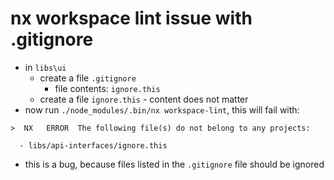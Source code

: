 # nx workspace lint issue with .gitignore

* in `libs\ui` 
  * create a file `.gitignore`
    * file contents: `ignore.this`
  * create a file `ignore.this` - content does not matter
* now run `./node_modules/.bin/nx workspace-lint`, this will fail with:
```
>  NX   ERROR  The following file(s) do not belong to any projects:

  - libs/api-interfaces/ignore.this
```
* this is a bug, because files listed in the `.gitignore` file should be ignored
